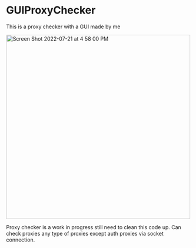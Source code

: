# GUIProxyChecker
This is a proxy checker with a GUI made by me

<img width="500" alt="Screen Shot 2022-07-21 at 4 58 00 PM" src="https://user-images.githubusercontent.com/109766055/180314620-558f1483-7bc0-44b4-8fb8-a519a6df981e.png">

Proxy checker is a work in progress still need to clean this code up.
Can check proxies any type of proxies except auth proxies via socket connection.
